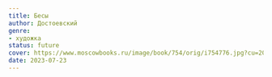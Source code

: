 ```yaml
---
title: Бесы
author: Достоевский
genre:
- художка
status: future
cover: https://www.moscowbooks.ru/image/book/754/orig/i754776.jpg?cu=20220627165504
date: 2023-07-23
---
```


